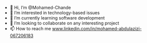 - 👋 Hi, I’m @Mohamed-Chande
- 👀 I’m interested in technology-based issues 
- 🌱 I’m currently learning software development 
- 💞️ I’m looking to collaborate on any interesting project
- 📫 How to reach me www.linkedin.com/in/mohamed-abdulazizi-067206183

<!---
Mohamed-Chande/Mohamed-Chande is a ✨ special ✨ repository because its `README.md` (this file) appears on your GitHub profile.
You can click the Preview link to take a look at your changes.
--->
